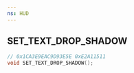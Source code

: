 ```yaml
---
ns: HUD
---
```

## SET_TEXT_DROP_SHADOW

```c
// 0x1CA3E9EAC9D93E5E 0xE2A11511
void SET_TEXT_DROP_SHADOW();
```


